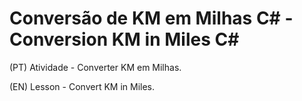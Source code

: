 # Conversão de KM em Milhas C# - Conversion KM in Miles C#

(PT) Atividade - Converter KM em Milhas.

(EN) Lesson - Convert KM in Miles.
